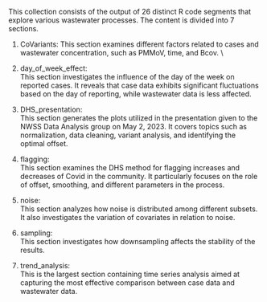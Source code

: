 This collection consists of the output of 26 distinct R code segments that explore various wastewater processes. The content is divided into 7 sections.

1. CoVariants:
   This section examines different factors related to cases and wastewater concentration, such as PMMoV, time, and Bcov. \

2. day_of_week_effect: \
   This section investigates the influence of the day of the week on reported cases. It reveals that case data exhibits significant fluctuations based on the day of reporting, while wastewater data is less affected.

3. DHS_presentation: \
   This section generates the plots utilized in the presentation given to the NWSS Data Analysis group on May 2, 2023. It covers topics such as normalization, data cleaning, variant analysis, and identifying the optimal offset.

4. flagging: \
   This section examines the DHS method for flagging increases and decreases of Covid in the community. It particularly focuses on the role of offset, smoothing, and different parameters in the process.

5. noise: \
   This section analyzes how noise is distributed among different subsets. It also investigates the variation of covariates in relation to noise.

6. sampling: \
   This section investigates how downsampling affects the stability of the results.

7. trend_analysis: \
   This is the largest section containing time series analysis aimed at capturing the most effective comparison between case data and wastewater data.